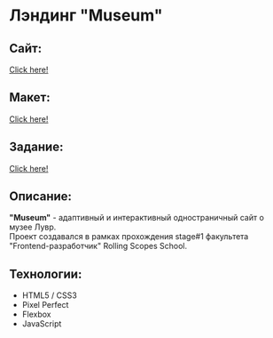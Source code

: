 # Лэндинг "Museum"
## Сайт:
[Click here!](https://kybikn.github.io/museum/)

## Макет:
[Click here!](https://www.figma.com/file/xkP6mIaq7uG1Uru7CpasXq/Museum-04.09?node-id=0%3A1)

## Задание:
[Click here!](https://github.com/rolling-scopes-school/tasks/blob/master/tasks/museum/museum-stage1.md)

## Описание:
**"Museum"** - адаптивный и интерактивный одностраничный сайт о музее Лувр.<br>
Проект создавался в рамках прохождения stage#1 факультета "Frontend-разработчик" Rolling Scopes School.<br>

## Технологии:
- HTML5 / CSS3
- Pixel Perfect
- Flexbox
- JavaScript